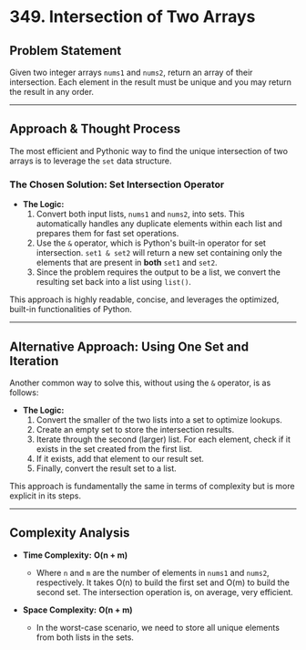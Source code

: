 # 349. Intersection of Two Arrays

## Problem Statement

Given two integer arrays `nums1` and `nums2`, return an array of their intersection. Each element in the result must be unique and you may return the result in any order.

---

## Approach & Thought Process

The most efficient and Pythonic way to find the unique intersection of two arrays is to leverage the `set` data structure.

### The Chosen Solution: Set Intersection Operator

- **The Logic:**
  1. Convert both input lists, `nums1` and `nums2`, into sets. This automatically handles any duplicate elements within each list and prepares them for fast set operations.
  2. Use the `&` operator, which is Python's built-in operator for set intersection. `set1 & set2` will return a new set containing only the elements that are present in **both** `set1` and `set2`.
  3. Since the problem requires the output to be a list, we convert the resulting set back into a list using `list()`.

This approach is highly readable, concise, and leverages the optimized, built-in functionalities of Python.

---

## Alternative Approach: Using One Set and Iteration

Another common way to solve this, without using the `&` operator, is as follows:

- **The Logic:**
  1. Convert the smaller of the two lists into a set to optimize lookups.
  2. Create an empty set to store the intersection results.
  3. Iterate through the second (larger) list. For each element, check if it exists in the set created from the first list.
  4. If it exists, add that element to our result set.
  5. Finally, convert the result set to a list.

This approach is fundamentally the same in terms of complexity but is more explicit in its steps.

---

## Complexity Analysis

- **Time Complexity:** **O(n + m)**
  - Where `n` and `m` are the number of elements in `nums1` and `nums2`, respectively. It takes O(n) to build the first set and O(m) to build the second set. The intersection operation is, on average, very efficient.

- **Space Complexity:** **O(n + m)**
  - In the worst-case scenario, we need to store all unique elements from both lists in the sets.